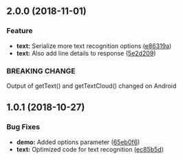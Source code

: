 <a name="2.0.0"></a>
## 2.0.0 (2018-11-01)

### Feature
* **text:** Serialize more text recognition options ([e86319a](https://github.com/paulstelzer/cordova-plugin-ml-kit/commit/e86319a))
* **text:** Also add line details to response ([5e2d209](https://github.com/paulstelzer/cordova-plugin-ml-kit/commit/5e2d209))

### BREAKING CHANGE

Output of getText() and getTextCloud() changed on Android

<a name="1.0.1"></a>
## 1.0.1 (2018-10-27)


### Bug Fixes

* **demo:** Added options parameter ([65eb0f6](https://github.com/paulstelzer/cordova-plugin-ml-kit/commit/65eb0f6))
* **text:** Optimized code for text recognition ([ec85b5d](https://github.com/paulstelzer/cordova-plugin-ml-kit/commit/ec85b5d))



